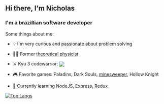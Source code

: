 ## Hi there, I'm Nicholas 
### I'm a brazillian software developer

Some things about me:

- 💡 I'm very curious and passionate about problem solving

- 🧑‍🔬 Former <a href="https://link.springer.com/article/10.1007/s10701-020-00321-z" target="_blank" > theoretical physicist </a>

- ⚔️ Kyu 3 codewarrior: <a href="https://www.codewars.com/users/nicholas1301" target="_blank"> <img align="center" src="https://www.codewars.com/users/nicholas1301/badges/small"> </a>

- 🎮 Favorite games: Paladins, Dark Souls, <a href="https://github.com/nicholas1301/minesweeper-clone" target="_blank">minesweeper</a>, Hollow Knight

- 🌱 Currently learning NodeJS, Express, Redux

[![Top Langs](https://github-readme-stats.vercel.app/api/top-langs/?username=nicholas1301)](https://github.com/nicholas1301/github-readme-stats)
